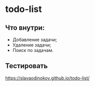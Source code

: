 # todo-list

## Что внутри:
* Добавление задачи;
* Удаление задачи;
* Поиск по задачам.

## Тестировать
https://slavaodinokov.github.io/todo-list/
